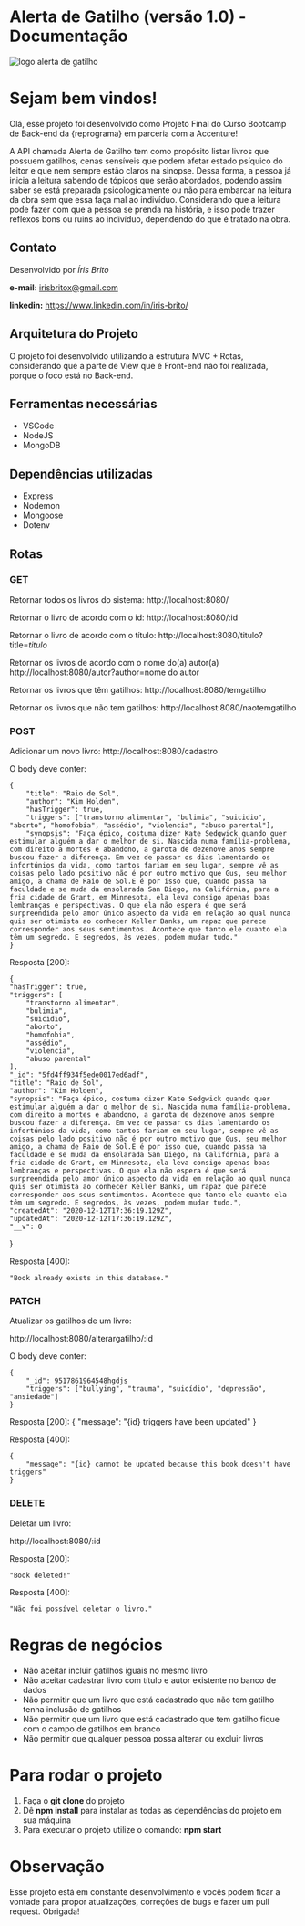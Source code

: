 # Alerta de Gatilho (versão 1.0) - Documentação


![logo alerta de gatilho](https://user-images.githubusercontent.com/65046215/102000960-5199e580-3ccb-11eb-9627-307c5334e590.gif)

# Sejam bem vindos!
Olá, esse projeto foi desenvolvido como Projeto Final do Curso Bootcamp de Back-end da {reprograma} em parceria com a Accenture!

A API chamada Alerta de Gatilho tem como propósito listar livros que possuem gatilhos, cenas sensíveis que podem afetar estado psíquico do leitor e que nem sempre estão claros na sinopse. Dessa forma, a pessoa já inicia a leitura sabendo de tópicos que serão abordados, podendo assim saber se está preparada psicologicamente ou não para embarcar na leitura da obra sem que essa faça mal ao indivíduo. Considerando que a leitura pode fazer com que a pessoa se prenda na história, e isso pode trazer reflexos bons ou ruins ao indivíduo, dependendo do que é tratado na obra.

## Contato
Desenvolvido por *Íris Brito*

**e-mail:** irisbritox@gmail.com

**linkedin:** https://www.linkedin.com/in/iris-brito/

## Arquitetura do Projeto
O projeto foi desenvolvido utilizando a estrutura MVC + Rotas, considerando que a parte de View que é Front-end não foi realizada, porque o foco está no Back-end.

## Ferramentas necessárias
 - VSCode
 - NodeJS
 - MongoDB

## Dependências utilizadas
 - Express
 - Nodemon
 - Mongoose
 - Dotenv

## Rotas

### GET 
Retornar todos os livros do sistema:
http://localhost:8080/ 

Retornar o livro de acordo com o id:
http://localhost:8080/:id

Retornar o livro de acordo com o título:
http://localhost:8080/titulo?title=*titulo*

Retornar os livros de acordo com o nome do(a) autor(a)
http://localhost:8080/autor?author=nome do autor

Retornar os livros que têm gatilhos:
http://localhost:8080/temgatilho

Retornar os livros que não tem gatilhos:
http://localhost:8080/naotemgatilho

### POST
Adicionar um novo livro:
http://localhost:8080/cadastro

O body deve conter:

    {
        "title": "Raio de Sol",
        "author": "Kim Holden",
        "hasTrigger": true,
        "triggers": ["transtorno alimentar", "bulimia", "suicidio", "aborto", "homofobia", "assédio", "violencia", "abuso parental"],
        "synopsis": "Faça épico, costuma dizer Kate Sedgwick quando quer estimular alguém a dar o melhor de si. Nascida numa família-problema, com direito a mortes e abandono, a garota de dezenove anos sempre buscou fazer a diferença. Em vez de passar os dias lamentando os infortúnios da vida, como tantos fariam em seu lugar, sempre vê as coisas pelo lado positivo não é por outro motivo que Gus, seu melhor amigo, a chama de Raio de Sol.E é por isso que, quando passa na faculdade e se muda da ensolarada San Diego, na Califórnia, para a fria cidade de Grant, em Minnesota, ela leva consigo apenas boas lembranças e perspectivas. O que ela não espera é que será surpreendida pelo amor único aspecto da vida em relação ao qual nunca quis ser otimista ao conhecer Keller Banks, um rapaz que parece corresponder aos seus sentimentos. Acontece que tanto ele quanto ela têm um segredo. E segredos, às vezes, podem mudar tudo."
    }


Resposta [200]:

    {
    "hasTrigger": true,
    "triggers": [
        "transtorno alimentar",
        "bulimia",
        "suicidio",
        "aborto",
        "homofobia",
        "assédio",
        "violencia",
        "abuso parental"
    ],
    "_id": "5fd4ff934f5ede0017ed6adf",
    "title": "Raio de Sol",
    "author": "Kim Holden",
    "synopsis": "Faça épico, costuma dizer Kate Sedgwick quando quer estimular alguém a dar o melhor de si. Nascida numa família-problema, com direito a mortes e abandono, a garota de dezenove anos sempre buscou fazer a diferença. Em vez de passar os dias lamentando os infortúnios da vida, como tantos fariam em seu lugar, sempre vê as coisas pelo lado positivo não é por outro motivo que Gus, seu melhor amigo, a chama de Raio de Sol.E é por isso que, quando passa na faculdade e se muda da ensolarada San Diego, na Califórnia, para a fria cidade de Grant, em Minnesota, ela leva consigo apenas boas lembranças e perspectivas. O que ela não espera é que será surpreendida pelo amor único aspecto da vida em relação ao qual nunca quis ser otimista ao conhecer Keller Banks, um rapaz que parece corresponder aos seus sentimentos. Acontece que tanto ele quanto ela têm um segredo. E segredos, às vezes, podem mudar tudo.",
    "createdAt": "2020-12-12T17:36:19.129Z",
    "updatedAt": "2020-12-12T17:36:19.129Z",
    "__v": 0
}

Resposta [400]:

    "Book already exists in this database."

### PATCH

Atualizar os gatilhos de um livro:

http://localhost:8080/alterargatilho/:id

O body deve conter: 

    { 
	    "_id": 9517861964548hgdjs
	    "triggers": ["bullying", "trauma", "suicídio", "depressão", "ansiedade"]   
    }

Resposta [200]:
    {
        "message": "{id} triggers have been updated"
    }

Resposta [400]:

    {
        "message": "{id} cannot be updated because this book doesn't have triggers"
    }

### DELETE

Deletar um livro:

http://localhost:8080/:id

Resposta [200]:

    "Book deleted!"

Resposta [400]:

    "Não foi possível deletar o livro."


# Regras de negócios

- Não aceitar incluir gatilhos iguais no mesmo livro
- Não aceitar cadastrar livro com título e autor existente no banco de dados
- Não permitir que um livro que está cadastrado que não tem gatilho tenha inclusão de gatilhos
- Não permitir que um livro que está cadastrado que tem gatilho fique com o campo de gatilhos em branco
- Não permitir que qualquer pessoa possa alterar ou excluir livros


# Para rodar o projeto

 1. Faça o **git clone** do projeto
 2. Dê **npm install**  para instalar as todas as dependências do projeto em sua máquina
 3. Para executar o projeto utilize o comando: **npm start**


# Observação

Esse projeto está em constante desenvolvimento e vocês podem ficar a vontade para propor atualizações, correções de bugs e fazer um pull request. Obrigada!
